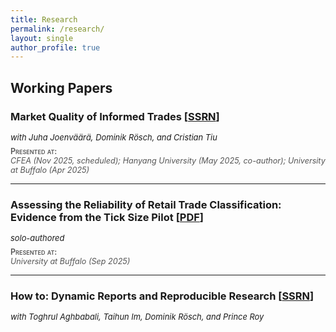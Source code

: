 ```yaml
---
title: Research
permalink: /research/
layout: single
author_profile: true
---
```


## Working Papers

### Market Quality of Informed Trades [[SSRN](https://papers.ssrn.com/sol3/papers.cfm?abstract_id=5317851)]
<p style="margin:0.1rem 0 0.35rem 0; font-size:0.92em; line-height:1.25;">
  <em>with Juha Joenväärä, Dominik Rösch, and Cristian Tiu</em>
</p>
<p style="margin:0; font-size:0.9em; color:#555;">
  <span style="font-variant: small-caps; font-weight:600;">Presented at:</span><br>
  <em>CFEA (Nov 2025, scheduled); Hanyang University (May 2025, co-author); University at Buffalo (Apr 2025)</em>
</p>

---
 
### Assessing the Reliability of Retail Trade Classification: Evidence from the Tick Size Pilot [[PDF](/files/Assessing_the_Reliability_of_Retail_Trade_Classification.pdf)]
<p style="margin:0.1rem 0 0.35rem 0; font-size:0.92em; line-height:1.25;">
  <em>solo-authored</em>
</p>
<p style="margin:0; font-size:0.9em; color:#555;">
  <span style="font-variant: small-caps; font-weight:600;">Presented at:</span><br>
  <em>University at Buffalo (Sep 2025)</em>
</p>

---

### How to: Dynamic Reports and Reproducible Research [[SSRN](https://papers.ssrn.com/sol3/papers.cfm?abstract_id=5341980)]
<p style="margin:0.1rem 0 0.35rem 0; font-size:0.92em; line-height:1.25;">
  <em>with Toghrul Aghbabali, Taihun Im, Dominik Rösch, and Prince Roy</em>
</p>
